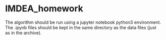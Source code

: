 # IMDEA_homework
The algorithm should be run using a jupyter notebook python3 environment. The .ipynb files should be kept in the same directory as the data files (just as in the archive).
